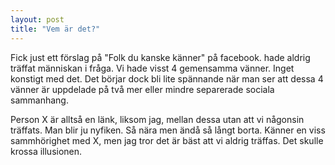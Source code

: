 ```yaml
---
layout: post
title: "Vem är det?"
---
```


Fick just ett förslag på "Folk du kanske känner" på facebook. hade aldrig
träffat människan i fråga. Vi hade visst 4 gemensamma vänner. Inget konstigt
med det. Det börjar dock bli lite spännande när man ser att dessa 4 vänner är
uppdelade på två mer eller mindre separerade sociala sammanhang.

Person X är alltså en länk, liksom jag, mellan dessa utan att vi någonsin
träffats. Man blir ju nyfiken. Så nära men ändå så långt borta. Känner en viss
sammhörighet med X, men jag tror det är bäst att vi aldrig träffas. Det skulle
krossa illusionen.